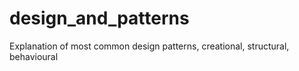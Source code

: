 # design_and_patterns
Explanation of most common design patterns, creational, structural, behavioural 
